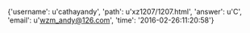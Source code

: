 {'username': u'cathayandy', 'path': u'xz1207/1207.html', 'answer': u'C', 'email': u'wzm_andy@126.com', 'time': '2016-02-26:11:20:58'}